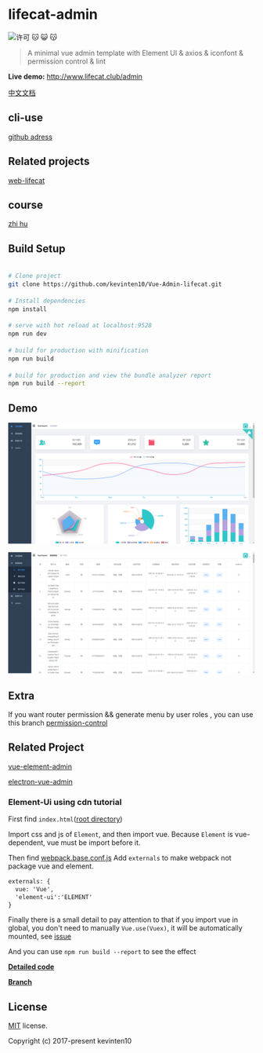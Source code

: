 # lifecat-admin

![许可](https://img.shields.io/dub/l/vibe-d.svg) 
:cat: :smiley_cat: :kissing_cat:

> A minimal vue admin template with Element UI & axios & iconfont & permission control & lint

**Live demo:** http://www.lifecat.club/admin

[中文文档](https://github.com/kevinten10/Vue-Admin-lifecat/blob/master/README-zh.md)

## cli-use

 [github adress](https://github.com/PanJiaChen/vue-element-admin)

## Related projects
 
 [web-lifecat](https://github.com/kevinten10/Web-lifecat)
 
## course
 
 [zhi hu](https://zhuanlan.zhihu.com/p/42595941)

## Build Setup

``` bash

# Clone project
git clone https://github.com/kevinten10/Vue-Admin-lifecat.git

# Install dependencies
npm install

# serve with hot reload at localhost:9528
npm run dev

# build for production with minification
npm run build

# build for production and view the bundle analyzer report
npm run build --report
```

## Demo
![demo](show1.png)

![demo](show2.png)

## Extra
If you want router permission && generate menu by user roles , you can use this branch [permission-control](https://github.com/kevinten10/Vue-Admin-lifecat/tree/permission-control)

## Related Project
 [vue-element-admin](https://github.com/kevinten10/vue-element-admin)

 [electron-vue-admin](https://github.com/kevinten10/electron-vue-admin)

### Element-Ui using cdn tutorial
First find `index.html`([root directory](https://github.com/kevinten10/Vue-Admin-lifecat/blob/element-ui-cdn/index.html))

Import css and js of `Element`, and then import vue. Because `Element` is vue-dependent, vue must be import before it.

Then find [webpack.base.conf.js](https://github.com/kevinten10/Vue-Admin-lifecat/blob/element-ui-cdn/build/webpack.base.conf.js)
Add `externals` to make webpack not package vue and element.

```
externals: {
  vue: 'Vue',
  'element-ui':'ELEMENT'
}
```

Finally there is a small detail to pay attention to that if you import vue in global, you don't need to manually `Vue.use(Vuex)`, it will be automatically mounted, see
 [issue](https://github.com/vuejs/vuex/issues/731)

And you can use `npm run build --report` to see the effect

**[Detailed code](https://github.com/kevinten10/Vue-Admin-lifecat/commit/746aff560932704ae821f82f10b8b2a9681d5177)**

**[Branch](https://github.com/kevinten10/Vue-Admin-lifecat/tree/element-ui-cdn)**


## License
[MIT](https://github.com/kevinten10/Vue-Admin-lifecat/blob/master/LICENSE) license.

Copyright (c) 2017-present kevinten10

